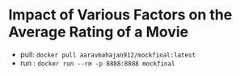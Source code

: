 # Impact of Various Factors on the Average Rating of a Movie

- pull: `docker pull aaravmahajan912/mockfinal:latest`
- run : `docker run --rm -p 8888:8888 mockfinal`
